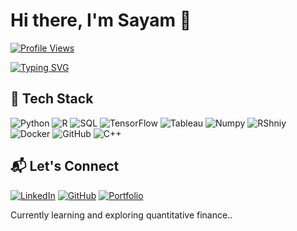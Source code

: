 # Hi there, I'm Sayam 👋

[![Profile Views](https://komarev.com/ghpvc/?username=sayamp&label=Profile%20views&color=0e75b6&style=flat)](https://github.com/sayamp)

[![Typing SVG](https://readme-typing-svg.demolab.com?font=Fira+Code&pause=1000&width=435&lines=Data+Scientist+%7C+ML+Engineer+%7C+Quant+Enthusiast;Turning+Data+into+Decisions;Building+ML+Tools+for+Impact)](https://git.io/typing-svg)

## 🔧 Tech Stack

![Python](https://img.shields.io/badge/Python-3776AB?style=flat&logo=python&logoColor=white)
![R](https://img.shields.io/badge/R-276DC3?style=flat&logo=r&logoColor=white)
![SQL](https://img.shields.io/badge/SQL-4479A1?style=flat&logo=mysql&logoColor=white)
![TensorFlow](https://img.shields.io/badge/TensorFlow-FF6F00?style=flat&logo=TensorFlow&logoColor=white)
![Tableau](https://img.shields.io/badge/Tableau-E97627?style=flat&logo=Tableau&logoColor=white)
![Numpy](https://img.shields.io/badge/Numpy-777BB4?style=for-the-badge&logo=numpy&logoColor=white)
![RShniy](https://img.shields.io/badge/Shiny-shinyapps.io-bluestyle=flat&labelColor=white&logo=RStudio&logoColor=blue)
![Docker](https://img.shields.io/badge/Docker-2496ED?style=flat&logo=docker&logoColor=white)
![GitHub](https://img.shields.io/badge/GitHub-181717?style=flat&logo=github)
![C++](https://img.shields.io/badge/-C++-blue?logo=cplusplus)

## 📬 Let's Connect

[![LinkedIn](https://img.shields.io/badge/LinkedIn-0A66C2?style=flat&logo=linkedin&logoColor=white)](https://linkedin.com/in/sayampalrecha/)
[![GitHub](https://img.shields.io/badge/GitHub-100000?style=flat&logo=github&logoColor=white)](https://github.com/sayamp)
[![Portfolio](https://img.shields.io/badge/Portfolio-000000?style=flat&logo=githubpages&logoColor=white)](https://sayamp.github.io/)

Currently learning and exploring quantitative finance..

